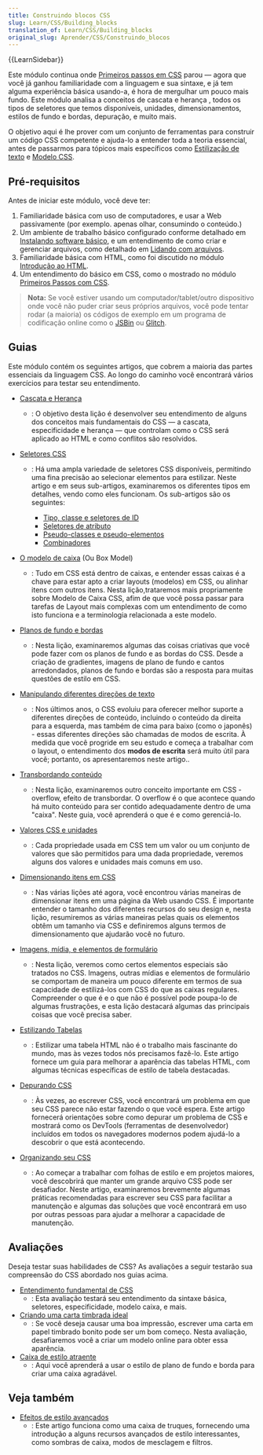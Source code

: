 ```yaml
---
title: Construindo blocos CSS
slug: Learn/CSS/Building_blocks
translation_of: Learn/CSS/Building_blocks
original_slug: Aprender/CSS/Construindo_blocos
---
```

{{LearnSidebar}}

Este módulo continua onde [Primeiros passos em CSS](/pt-BR/docs/Learn/CSS/First_steps) parou — agora que você já ganhou familiaridade com a linguagem e sua sintaxe, e já tem alguma experiência básica usando-a, é hora de mergulhar um pouco mais fundo. Este módulo analisa a conceitos de cascata e herança , todos os tipos de seletores que temos disponíveis, unidades, dimensionamentos, estilos de fundo e bordas, depuração, e muito mais.

O objetivo aqui é lhe prover com um conjunto de ferramentas para construir um código CSS competente e ajuda-lo a entender toda a teoria essencial, antes de passarmos para tópicos mais específicos como [Estilização de texto](/pt-BR/docs/Learn/CSS/Styling_text) e [Modelo CSS](/pt-BR/docs/Learn/CSS/CSS_layout).

## Pré-requisitos

Antes de iniciar este módulo, você deve ter:

1. Familiaridade básica com uso de computadores, e usar a Web passivamente (por exemplo. apenas olhar, consumindo o conteúdo.)
2. Um ambiente de trabalho básico configurado conforme detalhado em [Instalando software básico](/pt-BR/docs/Learn/Getting_started_with_the_web/Installing_basic_software), e um entendimento de como criar e gerenciar arquivos, como detalhado em [Lidando com arquivos](/pt-BR/docs/Learn/Getting_started_with_the_web/Dealing_with_files).
3. Familiaridade básica com HTML, como foi discutido no módulo [Introdução ao HTML](/pt-BR/docs/Learn/HTML/Introduction_to_HTML).
4. Um entendimento do básico em CSS, como o mostrado no módulo [Primeiros Passos com CSS](/pt-BR/docs/Learn/CSS/First_steps).

> **Nota:** Se você estiver usando um computador/tablet/outro dispositivo onde você não puder criar seus próprios arquivos, você pode tentar rodar (a maioria) os códigos de exemplo em um programa de codificação online como o [JSBin](http://jsbin.com/) ou [Glitch](https://glitch.com/).

## Guias

Este módulo contém os seguintes artigos, que cobrem a maioria das partes essenciais da linguagem CSS. Ao longo do caminho você encontrará vários exercícios para testar seu entendimento.

- [Cascata e Herança](/pt-BR/docs/Learn/CSS/Building_blocks/Cascade_and_inheritance)
  - : O objetivo desta lição é desenvolver seu entendimento de alguns dos conceitos mais fundamentais do CSS — a cascata, especificidade e herança — que controlam como o CSS será aplicado ao HTML e como conflitos são resolvidos.
- [Seletores CSS](/pt-BR/docs/Learn/CSS/Building_blocks/Selectors)

  - : Há uma ampla variedade de seletores CSS disponíveis, permitindo uma fina precisão ao selecionar elementos para estilizar. Neste artigo e em seus sub-artigos, examinaremos os diferentes tipos em detalhes, vendo como eles funcionam. Os sub-artigos são os seguintes:

    - [Tipo, classe e seletores de ID](/pt-BR/docs/Learn/CSS/Building_blocks/Selectors/Type_Class_and_ID_Selectors)
    - [Seletores de atributo](/pt-BR/docs/Learn/CSS/Building_blocks/Selectors/Attribute_selectors)
    - [Pseudo-classes e pseudo-elementos](/pt-BR/docs/Learn/CSS/Building_blocks/Selectors/Pseudo-classes_and_pseudo-elements)
    - [Combinadores](/pt-BR/docs/Learn/CSS/Building_blocks/Selectors/Combinators)

- [O modelo de caixa](/pt-BR/docs/Learn/CSS/Building_blocks/The_box_model) (Ou Box Model)
  - : Tudo em CSS está dentro de caixas, e entender essas caixas é a chave para estar apto a criar layouts (modelos) em CSS, ou alinhar itens com outros itens. Nesta lição,trataremos mais propriamente sobre Modelo de Caixa CSS, afim de que você possa passar para tarefas de Layout mais complexas com um entendimento de como isto funciona e a terminologia relacionada a este modelo.
- [Planos de fundo e bordas](/pt-BR/docs/Learn/CSS/Building_blocks/Backgrounds_and_borders)
  - : Nesta lição, examinaremos algumas das coisas criativas que você pode fazer com os planos de fundo e as bordas do CSS. Desde a criação de gradientes, imagens de plano de fundo e cantos arredondados, planos de fundo e bordas são a resposta para muitas questões de estilo em CSS.
- [Manipulando diferentes direções de texto](/pt-BR/docs/Learn/CSS/Building_blocks/Handling_different_text_directions)
  - : Nos últimos anos, o CSS evoluiu para oferecer melhor suporte a diferentes direções de conteúdo, incluindo o conteúdo da direita para a esquerda, mas também de cima para baixo (como o japonês) - essas diferentes direções são chamadas de modos de escrita. À medida que você progride em seu estudo e começa a trabalhar com o layout, o entendimento dos **modos de escrita** será muito útil para você; portanto, os apresentaremos neste artigo..
- [Transbordando conteúdo](/pt-BR/docs/Learn/CSS/Building_blocks/Overflowing_content)
  - : Nesta lição, examinaremos outro conceito importante em CSS - overflow, efeito de transbordar. O overflow é o que acontece quando há muito conteúdo para ser contido adequadamente dentro de uma "caixa". Neste guia, você aprenderá o que é e como gerenciá-lo.
- [Valores CSS e unidades](/pt-BR/docs/Learn/CSS/Building_blocks/Values_and_units)
  - : Cada propriedade usada em CSS tem um valor ou um conjunto de valores que são permitidos para uma dada propriedade, veremos alguns dos valores e unidades mais comuns em uso.
- [Dimensionando itens em CSS](/pt-BR/docs/Learn/CSS/Building_blocks/Sizing_items_in_CSS)
  - : Nas várias lições até agora, você encontrou várias maneiras de dimensionar itens em uma página da Web usando CSS. É importante entender o tamanho dos diferentes recursos do seu design e, nesta lição, resumiremos as várias maneiras pelas quais os elementos obtêm um tamanho via CSS e definiremos alguns termos de dimensionamento que ajudarão você no futuro.
- [Imagens, mídia, e elementos de formulário](/pt-BR/docs/Learn/CSS/Building_blocks/Images_media_form_elements)
  - : Nesta lição, veremos como certos elementos especiais são tratados no CSS. Imagens, outras mídias e elementos de formulário se comportam de maneira um pouco diferente em termos de sua capacidade de estilizá-los com CSS do que as caixas regulares. Compreender o que é e o que não é possível pode poupa-lo de algumas frustrações, e esta lição destacará algumas das principais coisas que você precisa saber.
- [Estilizando Tabelas](/pt-BR/docs/Learn/CSS/Building_blocks/Styling_tables)
  - : Estilizar uma tabela HTML não é o trabalho mais fascinante do mundo, mas às vezes todos nós precisamos fazê-lo. Este artigo fornece um guia para melhorar a aparência das tabelas HTML, com algumas técnicas específicas de estilo de tabela destacadas.
- [Depurando CSS](/pt-BR/docs/Learn/CSS/Building_blocks/Debugging_CSS)
  - : Às vezes, ao escrever CSS, você encontrará um problema em que seu CSS parece não estar fazendo o que você espera. Este artigo fornecerá orientações sobre como depurar um problema de CSS e mostrará como os DevTools (ferramentas de desenvolvedor) incluídos em todos os navegadores modernos podem ajudá-lo a descobrir o que está acontecendo.
- [Organizando seu CSS](/pt-BR/docs/Learn/CSS/Building_blocks/Organizing)
  - : Ao começar a trabalhar com folhas de estilo e em projetos maiores, você descobrirá que manter um grande arquivo CSS pode ser desafiador. Neste artigo, examinaremos brevemente algumas práticas recomendadas para escrever seu CSS para facilitar a manutenção e algumas das soluções que você encontrará em uso por outras pessoas para ajudar a melhorar a capacidade de manutenção.

## Avaliações

Deseja testar suas habilidades de CSS? As avaliações a seguir testarão sua compreensão do CSS abordado nos guias acima.

- [Entendimento fundamental de CSS](/pt-BR/docs/Learn/CSS/Introduction_to_CSS/Fundamental_CSS_comprehension)
  - : Esta avaliação testará seu entendimento da sintaxe básica, seletores, especificidade, modelo caixa, e mais.
- [Criando uma carta timbrada ideal](/pt-BR/docs/Learn/CSS/Styling_boxes/Creating_fancy_letterheaded_paper)
  - : Se você deseja causar uma boa impressão, escrever uma carta em papel timbrado bonito pode ser um bom começo. Nesta avaliação, desafiaremos você a criar um modelo online para obter essa aparência.
- [Caixa de estilo atraente](/pt-BR/docs/Learn/CSS/Styling_boxes/A_cool_looking_box)
  - : Aqui você aprenderá a usar o estilo de plano de fundo e borda para criar uma caixa agradável.

## Veja também

- [Efeitos de estilo avançados](/pt-BR/docs/Learn/CSS/Building_blocks/Advanced_styling_effects)
  - : Este artigo funciona como uma caixa de truques, fornecendo uma introdução a alguns recursos avançados de estilo interessantes, como sombras de caixa, modos de mesclagem e filtros.
